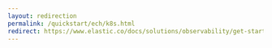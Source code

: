 ```yaml
---
layout: redirection
permalink: /quickstart/ech/k8s.html
redirect: https://www.elastic.co/docs/solutions/observability/get-started/opentelemetry/quickstart/ech/k8s
---
```


